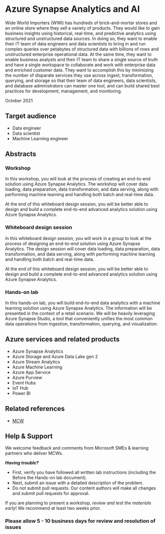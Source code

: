 # Azure Synapse Analytics and AI

Wide World Importers (WWI) has hundreds of brick-and-mortar stores and an online store where they sell a variety of products. They would like to gain business insights using historical, real-time, and predictive analytics using structured and unstructured data sources. In doing so, they want to enable their IT team of data engineers and data scientists to bring in and run complex queries over petabytes of structured data with billions of rows and unstructured enterprise operational data. At the same time, they want to enable business analysts and their IT team to share a single source of truth and have a single workspace to collaborate and work with enterprise data and enriched customer data. They want to accomplish this by minimizing the number of disparate services they use across ingest, transformation, querying, and storage so that their team of data engineers, data scientists, and database administrators can master one tool, and can build shared best practices for development, management, and monitoring.

October 2021

## Target audience

- Data engineer
- Data scientist
- Machine Learning engineer

## Abstracts

### Workshop

In this workshop, you will look at the process of creating an end-to-end solution using Azure Synapse Analytics. The workshop will cover data loading, data preparation, data transformation, and data serving, along with performing machine learning and handling both batch and real-time data.

At the end of this whiteboard design session, you will be better able to design and build a complete end-to-end advanced analytics solution using Azure Synapse Analytics.

### Whiteboard design session

In this whiteboard design session, you will work in a group to look at the process of designing an end-to-end solution using Azure Synapse Analytics. The design session will cover data loading, data preparation, data transformation, and data serving, along with performing machine learning and handling both batch and real-time data.

At the end of this whiteboard design session, you will be better able to design and build a complete end-to-end advanced analytics solution using Azure Synapse Analytics.

### Hands-on lab

In this hands-on lab, you will build end-to-end data analytics with a machine learning solution using Azure Synapse Analytics. The information will be presented in the context of a retail scenario. We will be heavily leveraging Azure Synapse Studio, a tool that conveniently unifies the most common data operations from ingestion, transformation, querying, and visualization.

## Azure services and related products

- Azure Synapse Analytics
- Azure Storage and Azure Data Lake gen 2
- Azure Stream Analytics
- Azure Machine Learning
- Azure App Service
- Azure Purview
- Event Hubs
- IoT Hub
- Power BI

## Related references

- [MCW](https://github.com/Microsoft/MCW)

## Help & Support

We welcome feedback and comments from Microsoft SMEs & learning partners who deliver MCWs.  

***Having trouble?***

- First, verify you have followed all written lab instructions (including the Before the Hands-on lab document).
- Next, submit an issue with a detailed description of the problem.
- Do not submit pull requests. Our content authors will make all changes and submit pull requests for approval.  

If you are planning to present a workshop, *review and test the materials early*! We recommend at least two weeks prior.

### Please allow 5 - 10 business days for review and resolution of issues
